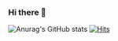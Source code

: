 ### Hi there 👋

<!--
**dkfzm3221/dkfzm3221** is a ✨ _special_ ✨ repository because its `README.md` (this file) appears on your GitHub profile.

Here are some ideas to get you started:

- 🔭 I’m currently working on ...
- 🌱 I’m currently learning ...
- 👯 I’m looking to collaborate on ...
- 🤔 I’m looking for help with ...
- 💬 Ask me about ...
- 📫 How to reach me: ...
- 😄 Pronouns: ...
- ⚡ Fun fact: ...
-->
![Anurag's GitHub stats](https://github-readme-stats.vercel.app/api?username=dkfzm3221&show_icons=true&theme=radical)
[![Hits](https://hits.seeyoufarm.com/api/count/incr/badge.svg?url=https%3A%2F%2Fgithub.com%2Fdkfzm3221%2Fhit-counter&count_bg=%23DD0E4A&title_bg=%23E79191&icon=&icon_color=%23E7E7E7&title=hits&edge_flat=false)](https://hits.seeyoufarm.com)
